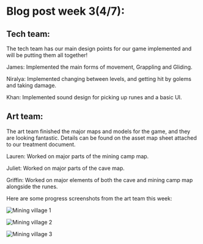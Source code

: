 # Blog post week 3(4/7): 

## Tech team: 
The tech team has our main design points for our game implemented and will be putting them all together! 

James: Implemented the main forms of movement, Grappling and Gliding. 

Niralya: Implemented changing between levels, and getting hit by golems and taking damage. 

Khan: Implemented sound design for picking up runes and a basic UI. 

## Art team: 
The art team finished the major maps and models for the game, and they are looking fantastic. Details can be found on the asset map sheet attached to our treatment document.

Lauren: Worked on major parts of the mining camp map. 

Juliet: Worked on major parts of the cave map. 

Griffin: Worked on major elements of both the cave and mining camp map alongside the runes. 


Here are some progress screenshots from the art team this week: 

![Mining village 1](blog3image1.png)

![Mining village 2](blog3image2.png)

![Mining village 3](blog3image3.png)
